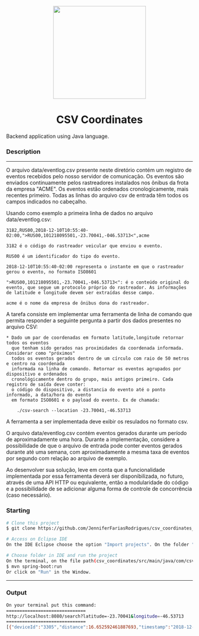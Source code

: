 <p align="center">
 <img src="https://qph.cf2.quoracdn.net/main-qimg-62be9fb6e1d7166e9cbeeed913096752" height="250" width="250">  </p>
 <h1 align="center">CSV Coordinates</h1>
<p align="center">
</p>
Backend application using Java language.

### Description 
---
O arquivo data/eventlog.csv presente neste diretório contém um registro de eventos recebidos
pelo nosso servidor de comunicação. Os eventos são enviados continuamente pelos rastreadores
instalados nos ônibus da frota da empresa "ACME". Os eventos estão ordenados cronologicamente,
mais recentes primeiro. Todas as linhas do arquivo csv de entrada têm todos os campos indicados
no cabeçalho.

Usando como exemplo a primeira linha de dados no arquivo data/eventlog.csv:

	3182,RUS00,2018-12-10T10:55:40-02:00,">RUS00,101218095501,-23.70041,-046.53713<",acme

	3182 é o código do rastreador veicular que enviou o evento.

	RUS00 é um identificador do tipo do evento.

	2018-12-10T10:55:40-02:00 representa o instante em que o rastreador gerou o evento, no formato ISO8601

	">RUS00,101218095501,-23.70041,-046.53713<": é o conteúdo original do evento, que segue um protocolo próprio do rastreador. As informações de latitude e longitude devem ser extraídas desse campo.

	acme é o nome da empresa de ônibus dona do rastreador.

A tarefa consiste em implementar uma ferramenta de linha de comando que permita responder a seguinte pergunta
a partir dos dados presentes no arquivo CSV:

	* Dado um par de coordenadas em formato latitude,longitude retornar todos os eventos
	  que tenham sido gerados nas proximidades da coordenada informada. Considerar como "próximos"
	  todos os eventos gerados dentro de um círculo com raio de 50 metros e centro na coordenada
	  informada na linha de comando. Retornar os eventos agrupados por dispositivo e ordenados
	  cronológicamente dentro do grupo, mais antigos primeiro. Cada registro de saída deve conter:
	  o código do dispositivo, a distancia do evento até o ponto informado, a data/hora do evento
	  em formato ISO8601 e o payload do evento. Ex de chamada:

		./csv-search --location -23.70041,-46.53713
		
A ferramenta a ser implementada deve exibir os resulados no formato csv. 

O arquivo data/eventlog.csv contém eventos gerados durante um período de aproximadamente uma hora.
Durante a implementação, considere a possibilidade de que o arquivo de entrada pode conter eventos
gerados durante até uma semana, com aproximadamente a mesma taxa de eventos por segundo com relação
ao arquivo de exemplo.

Ao desenvolver sua solução, leve em conta que a funcionalidade implementada por essa
ferramenta deverá ser disponibilizada, no futuro, através de uma API HTTP ou equivalente, então a 
modularidade do código e a possibilidade de se adicionar alguma forma de controle de concorrência
(caso necessário).
### Starting
```bash
# Clone this project
$ git clone https://github.com/JenniferFariasRodrigues/csv_coordinates_Java.git

# Access on Eclipse IDE
On the IDE Eclipse choose the option "Import projects". On the folder "General" choose "Existing Projects into workspace" and choose  csv_coordinates_Java folder.

# Choose folder in IDE and run the project
On the terminal, on the file path(csv_coordinates/src/main/java/com/csv_coordinates/csv_coordinates), run the code:
$ mvn spring-boot:run
Or click on "Run" in the Window.


```

---
### Output

```bash
On your terminal put this command:
==============================
http://localhost:8080/search?latitude=-23.70041&longitude=-46.53713
==============================
[{"deviceId":"3305","distance":16.652592461887693,"timestamp":"2018-12-10T09:58:00-02:00","payload":{"type":"RUS00","date":"10/12/2018","time":"08:57:59","latitude":-23.70038,"longitude":-46.53697}},{"deviceId":"3305","distance":23.623046541428987,"timestamp":"2018-12-10T09:58:50-02:00","payload":{"type":"RUS00","date":"10/12/2018","time":"08:58:29","latitude":-23.70032,"longitude":-46.53734}},{"deviceId":"3305","distance":23.623046541428987,"timestamp":"2018-12-10T09:58:50-02:00","payload":{"type":"RUS00","date":"10/12/2018","time":"08:58:29","latitude":-23.70032,"longitude":-46.53734}},{"deviceId":"3170","distance":46.9658015506663,"timestamp":"2018-12-10T10:17:50-02:00","payload":{"type":"RAX12","date":"10/12/2018","time":"09:17:34","latitude":-23.70039,"longitude":-46.53759}},{"deviceId":"3166","distance":9.284046196078538,"timestamp":"2018-12-10T10:19:03-02:00","payload":{"type":"RUS00","date":"10/12/2018","time":"09:19:01","latitude":-23.70045,"longitude":-46.53705}},{"deviceId":"3203","distance":48.04841777460559,"timestamp":"2018-12-10T10:30:44-02:00","payload":{"type":"RUS00","date":"10/12/2018","time":"09:30:31","latitude":-23.70038,"longitude":-46.5376}},{"deviceId":"3001","distance":45.21420719231751,"timestamp":"2018-12-10T10:37:06-02:00","payload":{"type":"RAX12","date":"10/12/2018","time":"09:37:02","latitude":-23.70046,"longitude":-46.53757}},{"deviceId":"3203","distance":26.348248804392796,"timestamp":"2018-12-10T10:43:26-02:00","payload":{"type":"RUS00","date":"10/12/2018","time":"09:43:25","latitude":-23.70035,"longitude":-46.53738}},{"deviceId":"3164","distance":49.15331030276093,"timestamp":"2018-12-10T10:54:20-02:00","payload":{"type":"RAX12","date":"10/12/2018","time":"09:54:17","latitude":-23.70037,"longitude":-46.53761}},{"deviceId":"3164","distance":7.874345897394076,"timestamp":"2018-12-10T10:54:32-02:00","payload":{"type":"RUS00","date":"10/12/2018","time":"09:54:31","latitude":-23.70044,"longitude":-46.53706}},{"deviceId":"3182","distance":0.0,"timestamp":"2018-12-10T10:55:40-02:00","payload":{"type":"RUS00","date":"10/12/2018","time":"09:55:01","latitude":-23.70041,"longitude":-46.53713}}]



```
